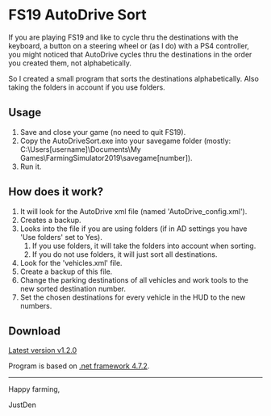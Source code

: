 # FS19 AutoDrive Sort

If you are playing FS19 and like to cycle thru the destinations with the keyboard, a button on a steering wheel or (as I do) with a PS4 controller, 
you might noticed that AutoDrive cycles thru the destinations in the order you created them, not alphabetically.

So I created a small program that sorts the destinations alphabetically. Also taking the folders in account if you use folders.

## Usage

1. Save and close your game (no need to quit FS19).
1. Copy the AutoDriveSort.exe into your savegame folder (mostly: C:\Users\[username]\Documents\My Games\FarmingSimulator2019\savegame[number]\).
1. Run it.

## How does it work?

1. It will look for the AutoDrive xml file (named 'AutoDrive_config.xml').
1. Creates a backup.
1. Looks into the file if you are using folders (if in AD settings you have 'Use folders' set to Yes).
   1. If you use folders, it will take the folders into account when sorting.
   1. If you do not use folders, it will just sort all destinations.
1. Look for the 'vehicles.xml' file.
1. Create a backup of this file.
1. Change the parking destinations of all vehicles and work tools to the new sorted destination number.
1. Set the chosen destinations for every vehicle in the HUD to the new numbers.

## Download

[Latest version v1.2.0](https://github.com/JustDen1234/FS19_AutoDrive_Sort/releases/download/1.2.0/AutoDriveSort.exe)

Program is based on [.net framework 4.7.2](https://dotnet.microsoft.com/download/dotnet-framework/net472).

---
Happy farming,

JustDen

